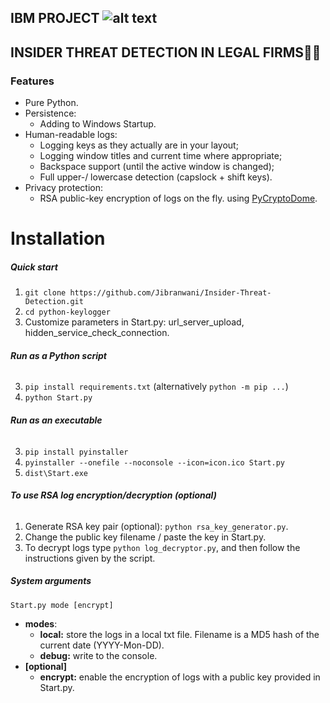 ## IBM PROJECT ![alt text](https://www.google.com/url?sa=i&url=https%3A%2F%2Ffreebiesupply.com%2Flogos%2Fibm-logo%2F&psig=AOvVaw0WsgqZwQw9hWMSINYIIVdl&ust=1699186517368000&source=images&cd=vfe&opi=89978449&ved=0CBIQjRxqFwoTCICrkYupqoIDFQAAAAAdAAAAABAE)

## INSIDER THREAT DETECTION IN LEGAL FIRMS🕵️‍♂️



### Features
- Pure Python.
- Persistence:
  - Adding to Windows Startup.
- Human-readable logs:
  - Logging keys as they actually are in your layout;
  - Logging window titles and current time where appropriate;
  - Backspace support (until the active window is changed);
  - Full upper-/ lowercase detection (capslock + shift keys).
- Privacy protection:
  - RSA public-key encryption of logs on the fly. using [PyCryptoDome](https://pycryptodome.readthedocs.io/en/latest/).


# Installation

##### **Quick start**
1. `git clone https://github.com/Jibranwani/Insider-Threat-Detection.git`
2. `cd python-keylogger`
3. Customize parameters in Start.py: url_server_upload, hidden_service_check_connection.
###### **Run as a Python script**
3. `pip install requirements.txt` (alternatively `python -m pip ...`)
4. `python Start.py`
###### **Run as an executable**
3. `pip install pyinstaller`
4. `pyinstaller --onefile --noconsole --icon=icon.ico Start.py`
5. `dist\Start.exe`
###### **To use RSA log encryption/decryption (optional)**
1. Generate RSA key pair (optional): `python rsa_key_generator.py`.
1. Change the public key filename / paste the key in Start.py.
1. To decrypt logs type `python log_decryptor.py`, and then follow the instructions given by the script.

##### System arguments
`Start.py mode [encrypt]`
- **modes**:
  - **local:** store the logs in a local txt file. Filename is a MD5 hash of the current date (YYYY-Mon-DD).
  - **debug:** write to the console.
- **[optional]**
  - **encrypt:** enable the encryption of logs with a public key provided in Start.py.

